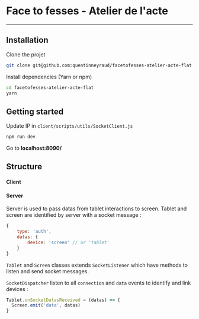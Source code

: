 # Face to fesses - Atelier de l'acte
---

## Installation

Clone the projet

```bash
git clone git@github.com:quentinneyraud/facetofesses-atelier-acte-flat.git
```

Install dependencies (Yarn or npm)

```bash
cd facetofesses-atelier-acte-flat
yarn
```

## Getting started

Update IP in `client/scripts/utils/SocketClient.js`

```bash
npm run dev
```

Go to **localhost:8090/**

## Structure

#### Client

#### Server

Server is used to pass datas from tablet interactions to screen. Tablet and screen are identified by server with a socket message :

```javascript
{
	type: 'auth',
	datas: {
		device: 'screen' // or 'tablet'
	}
}
```

`Tablet` and `Screen` classes extends `SocketListener` which have methods to listen and send socket messages.

`SocketDispatcher` listen to all `connection` and `data` events to identify and link devices :

```javascript
Tablet.onSocketDatasReceived = (datas) => {
  Screen.emit('data', datas)
}
```

